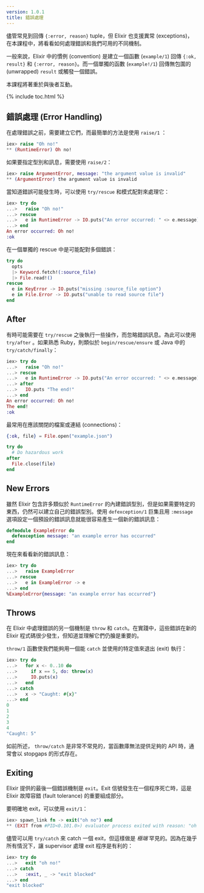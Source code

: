 ```yaml
---
version: 1.0.1
title: 錯誤處理
---
```


儘管常見到回傳 `{:error, reason}` tuple，但 Elixir 也支援異常 (exceptions)，在本課程中，將看看如何處理錯誤和我們可用的不同機制。

一般來說，Elixir 中的慣例 (convention) 是建立一個函數 (`example/1`) 回傳 `{:ok, result}` 和 `{:error, reason}`。而一個單獨的函數 (`example!/1`) 回傳無包圍的 (unwrapped) `result` 或觸發一個錯誤。

本課程將著重於與後者互動。

{% include toc.html %}

## 錯誤處理 (Error Handling)

在處理錯誤之前，需要建立它們，而最簡單的方法是使用 `raise/1` ：

```elixir
iex> raise "Oh no!"
** (RuntimeError) Oh no!
```

如果要指定型別和訊息，需要使用 `raise/2`：

```elixir
iex> raise ArgumentError, message: "the argument value is invalid"
** (ArgumentError) the argument value is invalid
```

當知道錯誤可能發生時，可以使用 `try/rescue` 和模式配對來處理它：

```elixir
iex> try do
...>   raise "Oh no!"
...> rescue
...>   e in RuntimeError -> IO.puts("An error occurred: " <> e.message)
...> end
An error occurred: Oh no!
:ok
```

在一個單獨的 rescue 中是可能配對多個錯誤：

```elixir
try do
  opts
  |> Keyword.fetch!(:source_file)
  |> File.read!()
rescue
  e in KeyError -> IO.puts("missing :source_file option")
  e in File.Error -> IO.puts("unable to read source file")
end
```

## After

有時可能需要在 `try/rescue` 之後執行一些操作，而忽略錯誤訊息。為此可以使用 `try/after` 。如果熟悉 Ruby，則類似於 `begin/rescue/ensure` 或 Java 中的 `try/catch/finally`：

```elixir
iex> try do
...>   raise "Oh no!"
...> rescue
...>   e in RuntimeError -> IO.puts("An error occurred: " <> e.message)
...> after
...>   IO.puts "The end!"
...> end
An error occurred: Oh no!
The end!
:ok
```

最常用在應該關閉的檔案或連結 (connections)：

```elixir
{:ok, file} = File.open("example.json")

try do
  # Do hazardous work
after
  File.close(file)
end
```

## New Errors

雖然 Elixir 包含許多類似於 `RuntimeError` 的內建錯誤型別，但是如果需要特定的東西，仍然可以建立自己的錯誤型別。使用 `defexception/1` 巨集且用 `:message` 選項設定一個預設的錯誤訊息就能很容易產生一個新的錯誤訊息： 

```elixir
defmodule ExampleError do
  defexception message: "an example error has occurred"
end
```

現在來看看新的錯誤訊息：

```elixir
iex> try do
...>   raise ExampleError
...> rescue
...>   e in ExampleError -> e
...> end
%ExampleError{message: "an example error has occurred"}
```

## Throws

在 Elixir 中處理錯誤的另一個機制是 `throw` 和 `catch`。在實踐中，這些錯誤在新的 Elixir 程式碼很少發生，但知道並理解它們仍膾是重要的。

 `throw/1` 函數使我們能夠用一個能 `catch` 並使用的特定值來退出 (exit) 執行：

```elixir
iex> try do
...>   for x <- 0..10 do
...>     if x == 5, do: throw(x)
...>     IO.puts(x)
...>   end
...> catch
...>   x -> "Caught: #{x}"
...> end
0
1
2
3
4
"Caught: 5"
```

如前所述， `throw/catch` 是非常不常見的，當函數庫無法提供足夠的 API 時，通常會以 stopgaps 的形式存在。

## Exiting

Elixir 提供的最後一個錯誤機制是 `exit`。Exit 信號發生在一個程序死亡時，這是 Elixir 故障容錯 (fault tolerance) 的重要組成部分。

要明確地 exit，可以使用 `exit/1`：

```elixir
iex> spawn_link fn -> exit("oh no") end
** (EXIT from #PID<0.101.0>) evaluator process exited with reason: "oh no"
```

儘管可以用 `try/catch` 來 catch 一個 exit，但這樣做是 _極端_ 罕見的。因為在幾乎所有情況下，讓 supervisor 處理 exit 程序是有利的：

```elixir
iex> try do
...>   exit "oh no!"
...> catch
...>   :exit, _ -> "exit blocked"
...> end
"exit blocked"
```
